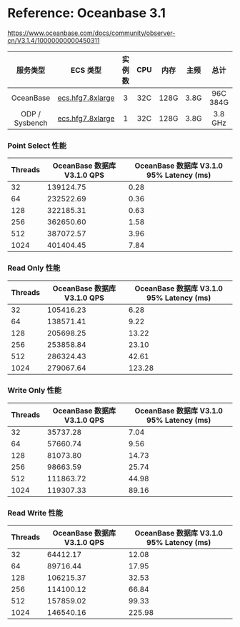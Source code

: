 # Reference: Oceanbase 3.1

https://www.oceanbase.com/docs/community/observer-cn/V3.1.4/10000000000450311

|      服务类型     |                           ECS 类型                           | 实例数 | CPU  | 内存 | 主频 |   总计   |
| :--------------: | :----------------------------------------------------------: | :----: | :--: | :--: | :--: | :------: |
|   OceanBase      | [ecs.hfg7.8xlarge](https://help.aliyun.com/document_detail/25378.html#hfg7) |   3    | 32C  | 128G | 3.8G | 96C 384G |
|  ODP / Sysbench  |                       [ecs.hfg7.8xlarge](https://help.aliyun.com/document_detail/25378.html#hfg7)                       |   1    | 32C  | 128G | 3.8G | 3.8 GHz  |



### Point Select 性能

| Threads | OceanBase 数据库 V3.1.0 QPS | OceanBase 数据库 V3.1.0 95% Latency (ms) |
| ------- | --------------------------- | ---------------------------------------- |
| 32      | 139124.75                   | 0.28                                     |
| 64      | 232522.69                   | 0.36                                     |
| 128     | 322185.31                   | 0.63                                     |
| 256     | 362650.60                   | 1.58                                     |
| 512     | 387072.57                   | 3.96                                     |
| 1024    | 401404.45                   | 7.84                                     |

### Read Only 性能

| Threads | OceanBase 数据库 V3.1.0 QPS | OceanBase 数据库 V3.1.0 95% Latency (ms) |
| ------- | --------------------------- | ---------------------------------------- |
| 32      | 105416.23                   | 6.28                                     |
| 64      | 138571.41                   | 9.22                                     |
| 128     | 205698.25                   | 13.22                                    |
| 256     | 253858.84                   | 23.10                                    |
| 512     | 286324.43                   | 42.61                                    |
| 1024    | 279067.64                   | 123.28                                   |

### Write Only 性能

| Threads | OceanBase 数据库 V3.1.0 QPS | OceanBase 数据库 V3.1.0 95% Latency (ms) |
| ------- | --------------------------- | ---------------------------------------- |
| 32      | 35737.28                    | 7.04                                     |
| 64      | 57660.74                    | 9.56                                     |
| 128     | 81073.80                    | 14.73                                    |
| 256     | 98663.59                    | 25.74                                    |
| 512     | 111863.72                   | 44.98                                    |
| 1024    | 119307.33                   | 89.16                                    |

### Read Write 性能

| Threads | OceanBase 数据库 V3.1.0 QPS | OceanBase 数据库 V3.1.0 95% Latency (ms) |
| ------- | --------------------------- | ---------------------------------------- |
| 32      | 64412.17                    | 12.08                                    |
| 64      | 89716.44                    | 17.95                                    |
| 128     | 106215.37                   | 32.53                                    |
| 256     | 114100.12                   | 66.84                                    |
| 512     | 157859.02                   | 99.33                                    |
| 1024    | 146540.16                   | 225.98                                   |

